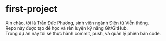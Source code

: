# first-project
Xin chào, tôi là Trần Đức Phương, sinh viên ngành Điện tử Viễn thông.  
Repo này được tạo để học và rèn luyện kỹ năng Git/GitHub.  
Trong dự án này tôi sẽ thực hành commit, push, và quản lý phiên bản code.
